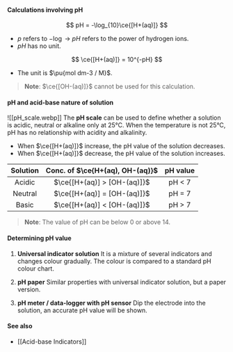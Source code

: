 #### Calculations involving pH
$$
pH = -\log_{10}\ce{[H+(aq)]}
$$
- $p$ refers to $-\log$ → $pH$ refers to the power of hydrogen ions.
- $pH$ has no unit.

$$
\ce{[H+(aq)]} = 10^{-pH}
$$
- The unit is $\pu{mol dm-3 / M}$.

> **Note**:
> $\ce{[OH-(aq)]}$ cannot be used for this calculation.

#### pH and acid-base nature of solution
![[pH_scale.webp]]
The **pH scale** can be used to define whether a solution is acidic, neutral or alkaline only at 25°C. When the temperature is not 25°C, pH has no relationship with acidity and alkalinity.
- When $\ce{[H+(aq)]}$ increase, the pH value of the solution decreases.
- When $\ce{[H+(aq)]}$ decrease, the pH value of the solution increases.

| Solution | Conc. of $\ce{H+(aq), OH-(aq)}$ | pH value |
| :--: | :--: | :--: |
| Acidic | $\ce{[H+(aq)] > [OH-(aq)]}$ | pH < 7 |
| Neutral | $\ce{[H+(aq)] = [OH-(aq)]}$ | pH = 7 |
| Basic | $\ce{[H+(aq)] < [OH-(aq)]}$ | pH > 7 |

> **Note**:
> The value of pH can be below 0 or above 14.

#### Determining pH value
1. **Universal indicator solution**
   It is a mixture of several indicators and changes colour gradually. The colour is compared to a standard pH colour chart.

2. **pH paper**
   Similar properties with universal indicator solution, but a paper version.

3. **pH meter / data-logger with pH sensor**
   Dip the electrode into the solution, an accurate pH value will be shown.

#### See also
- [[Acid-base Indicators]]
